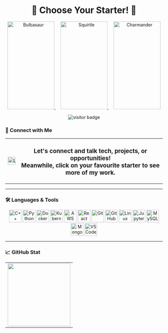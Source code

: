 <h1 align="center">🌟 Choose Your Starter! 🌟</h1>

<p align="center">
  
  <a href="https://github.com/Nikhil-Singla/the-recreational-center">
    <img src="https://img.pokemondb.net/sprites/black-white/normal/bulbasaur.png" alt="Bulbasaur" width="150" height="280"/>
  </a>
  &nbsp; &nbsp;
  <a href="https://github.com/Nikhil-Singla/the-dev-dossier">
    <img src="https://img.pokemondb.net/sprites/black-white/normal/squirtle.png" alt="Squirtle" width="150" height="280"/>
  </a>
  &nbsp; &nbsp;   
  <a href="https://github.com/Nikhil-Singla/the-daily-grind">
    <img src="https://img.pokemondb.net/sprites/black-white/normal/charmander.png" alt="Charmander" width="150" height="280"/>
  </a>

</p>

<p align="center">
  <img src="https://visitor-badge.laobi.icu/badge?page_id=Nikhil-Singla.Nikhil-Singla" alt="visitor badge"/>
</p>

### 👋 Connect with Me

<table width="100%" align="center">
  <tr>
    <td style="width: 1%; white-space: nowrap;">
      <a href="https://www.linkedin.com/in/nsingla/" target="_blank" rel="noopener noreferrer">
        <img src="https://img.shields.io/static/v1?message=LinkedIn&logo=linkedin&label=&color=0077B5&logoColor=white&labelColor=&style=for-the-badge" height="25" alt="LinkedIn Badge" height="50"/>
      </a>
    </td>
    <td align="center" valign="middle">
      <h3>Let's connect and talk tech, projects, or opportunities! <br> Meanwhile, click on your favourite starter to see more of my work. </h3>
    </td>
  </tr>
</table>

---


### 🛠 Languages & Tools

<div align="center">

  <img src="https://cdn.jsdelivr.net/gh/devicons/devicon/icons/cplusplus/cplusplus-original.svg" height="40" alt="C++" />
  <img src="https://cdn.jsdelivr.net/gh/devicons/devicon/icons/python/python-original.svg" height="40" alt="Python" />
  <img src="https://cdn.jsdelivr.net/gh/devicons/devicon/icons/docker/docker-original.svg" height="40" alt="Docker" />
  <img src="https://cdn.jsdelivr.net/gh/devicons/devicon/icons/kubernetes/kubernetes-plain.svg" height="40" alt="Kubernetes" />
  <img src="https://cdn.jsdelivr.net/gh/devicons/devicon/icons/amazonwebservices/amazonwebservices-line-wordmark.svg" height="40" alt="AWS" />
  <img src="https://cdn.jsdelivr.net/gh/devicons/devicon/icons/react/react-original.svg" height="40" alt="React" />
  <img src="https://cdn.jsdelivr.net/gh/devicons/devicon/icons/git/git-original.svg" height="40" alt="Git" />
  <img src="https://cdn.jsdelivr.net/gh/devicons/devicon/icons/github/github-original.svg" height="40" alt="GitHub" />
  <img src="https://cdn.jsdelivr.net/gh/devicons/devicon/icons/linux/linux-original.svg" height="40" alt="Linux" />
  <img src="https://cdn.jsdelivr.net/gh/devicons/devicon/icons/jupyter/jupyter-original.svg" height="40" alt="Jupyter" />
  <img src="https://cdn.jsdelivr.net/gh/devicons/devicon/icons/mysql/mysql-original.svg" height="40" alt="MySQL" />
  <img src="https://cdn.jsdelivr.net/gh/devicons/devicon/icons/mongodb/mongodb-original.svg" height="40" alt="MongoDB" />
  <img src="https://cdn.jsdelivr.net/gh/devicons/devicon/icons/vscode/vscode-original.svg" height="40" alt="VSCode" />

</div>

---

### 📈 GitHub Stat

<div align="center">
  <table>
    <tr>
      <td>
        <img src="https://github-readme-stats.vercel.app/api/top-langs?username=Nikhil-Singla&layout=compact&theme=dracula&hide_border=true&langs_count=6" height="200" />
      </td>
<!--
      <td>
        <img src="https://github-readme-stats.vercel.app/api?username=Nikhil-Singla&show_icons=true&theme=dracula&count_private=true&hide_border=true&hide_rank=false" height="200" />
      </td>
      <td>
        <img src="https://streak-stats.demolab.com?user=Nikhil-Singla&theme=dark&hide_border=true&border_radius=5" height="200" />
      </td> -->
    </tr>
  </table>
</div>
